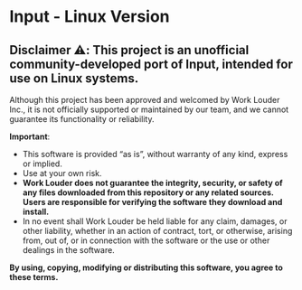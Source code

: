 # Input - Linux Version
## Disclaimer ⚠️: This project is an **unofficial community-developed** port of Input, intended for use on Linux systems.
Although this project has been approved and welcomed by Work Louder Inc., it is not officially supported or maintained by our team, and we cannot guarantee its functionality or reliability.

**Important**:
- This software is provided “as is”, without warranty of any kind, express or implied.
- Use at your own risk.
- **Work Louder does not guarantee the integrity, security, or safety of any files downloaded from this repository or any related sources. Users are responsible for verifying the software they download and install.**
- In no event shall Work Louder be held liable for any claim, damages, or other liability, whether in an action of contract, tort, or otherwise, arising from, out of, or in connection with the software or the use or other dealings in the software.

**By using, copying, modifying or distributing this software, you agree to these terms.**
